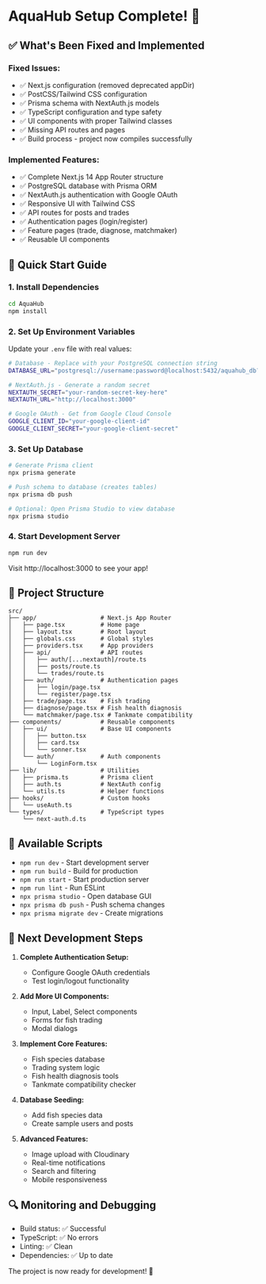 # AquaHub Setup Complete! 🎉

## ✅ What's Been Fixed and Implemented

### Fixed Issues:
- ✅ Next.js configuration (removed deprecated appDir)
- ✅ PostCSS/Tailwind CSS configuration 
- ✅ Prisma schema with NextAuth.js models
- ✅ TypeScript configuration and type safety
- ✅ UI components with proper Tailwind classes
- ✅ Missing API routes and pages
- ✅ Build process - project now compiles successfully

### Implemented Features:
- ✅ Complete Next.js 14 App Router structure
- ✅ PostgreSQL database with Prisma ORM
- ✅ NextAuth.js authentication with Google OAuth
- ✅ Responsive UI with Tailwind CSS
- ✅ API routes for posts and trades
- ✅ Authentication pages (login/register)
- ✅ Feature pages (trade, diagnose, matchmaker)
- ✅ Reusable UI components

## 🚀 Quick Start Guide

### 1. Install Dependencies
```bash
cd AquaHub
npm install
```

### 2. Set Up Environment Variables
Update your `.env` file with real values:
```bash
# Database - Replace with your PostgreSQL connection string
DATABASE_URL="postgresql://username:password@localhost:5432/aquahub_db?schema=public"

# NextAuth.js - Generate a random secret
NEXTAUTH_SECRET="your-random-secret-key-here"
NEXTAUTH_URL="http://localhost:3000"

# Google OAuth - Get from Google Cloud Console
GOOGLE_CLIENT_ID="your-google-client-id"
GOOGLE_CLIENT_SECRET="your-google-client-secret"
```

### 3. Set Up Database
```bash
# Generate Prisma client
npx prisma generate

# Push schema to database (creates tables)
npx prisma db push

# Optional: Open Prisma Studio to view database
npx prisma studio
```

### 4. Start Development Server
```bash
npm run dev
```

Visit http://localhost:3000 to see your app!

## 📁 Project Structure

```
src/
├── app/                  # Next.js App Router
│   ├── page.tsx          # Home page
│   ├── layout.tsx        # Root layout
│   ├── globals.css       # Global styles
│   ├── providers.tsx     # App providers
│   ├── api/              # API routes
│   │   ├── auth/[...nextauth]/route.ts
│   │   ├── posts/route.ts
│   │   └── trades/route.ts
│   ├── auth/             # Authentication pages
│   │   ├── login/page.tsx
│   │   └── register/page.tsx
│   ├── trade/page.tsx    # Fish trading
│   ├── diagnose/page.tsx # Fish health diagnosis
│   └── matchmaker/page.tsx # Tankmate compatibility
├── components/           # Reusable components
│   ├── ui/               # Base UI components
│   │   ├── button.tsx
│   │   ├── card.tsx
│   │   └── sonner.tsx
│   └── auth/             # Auth components
│       └── LoginForm.tsx
├── lib/                  # Utilities
│   ├── prisma.ts         # Prisma client
│   ├── auth.ts           # NextAuth config
│   └── utils.ts          # Helper functions
├── hooks/                # Custom hooks
│   └── useAuth.ts
└── types/                # TypeScript types
    └── next-auth.d.ts
```

## 🔧 Available Scripts

- `npm run dev` - Start development server
- `npm run build` - Build for production
- `npm run start` - Start production server
- `npm run lint` - Run ESLint
- `npx prisma studio` - Open database GUI
- `npx prisma db push` - Push schema changes
- `npx prisma migrate dev` - Create migrations

## 🎯 Next Development Steps

1. **Complete Authentication Setup:**
   - Configure Google OAuth credentials
   - Test login/logout functionality

2. **Add More UI Components:**
   - Input, Label, Select components
   - Forms for fish trading
   - Modal dialogs

3. **Implement Core Features:**
   - Fish species database
   - Trading system logic
   - Fish health diagnosis tools
   - Tankmate compatibility checker

4. **Database Seeding:**
   - Add fish species data
   - Create sample users and posts

5. **Advanced Features:**
   - Image upload with Cloudinary
   - Real-time notifications
   - Search and filtering
   - Mobile responsiveness

## 🔍 Monitoring and Debugging

- Build status: ✅ Successful
- TypeScript: ✅ No errors
- Linting: ✅ Clean
- Dependencies: ✅ Up to date

The project is now ready for development! 🚀
